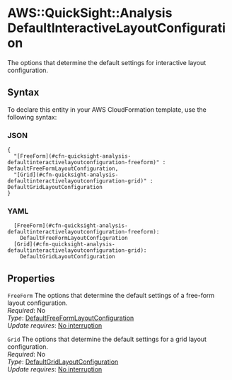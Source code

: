 # AWS::QuickSight::Analysis DefaultInteractiveLayoutConfiguration<a name="aws-properties-quicksight-analysis-defaultinteractivelayoutconfiguration"></a>

The options that determine the default settings for interactive layout configuration\.

## Syntax<a name="aws-properties-quicksight-analysis-defaultinteractivelayoutconfiguration-syntax"></a>

To declare this entity in your AWS CloudFormation template, use the following syntax:

### JSON<a name="aws-properties-quicksight-analysis-defaultinteractivelayoutconfiguration-syntax.json"></a>

```
{
  "[FreeForm](#cfn-quicksight-analysis-defaultinteractivelayoutconfiguration-freeform)" : DefaultFreeFormLayoutConfiguration,
  "[Grid](#cfn-quicksight-analysis-defaultinteractivelayoutconfiguration-grid)" : DefaultGridLayoutConfiguration
}
```

### YAML<a name="aws-properties-quicksight-analysis-defaultinteractivelayoutconfiguration-syntax.yaml"></a>

```
  [FreeForm](#cfn-quicksight-analysis-defaultinteractivelayoutconfiguration-freeform): 
    DefaultFreeFormLayoutConfiguration
  [Grid](#cfn-quicksight-analysis-defaultinteractivelayoutconfiguration-grid): 
    DefaultGridLayoutConfiguration
```

## Properties<a name="aws-properties-quicksight-analysis-defaultinteractivelayoutconfiguration-properties"></a>

`FreeForm`  <a name="cfn-quicksight-analysis-defaultinteractivelayoutconfiguration-freeform"></a>
The options that determine the default settings of a free\-form layout configuration\.  
*Required*: No  
*Type*: [DefaultFreeFormLayoutConfiguration](aws-properties-quicksight-analysis-defaultfreeformlayoutconfiguration.md)  
*Update requires*: [No interruption](https://docs.aws.amazon.com/AWSCloudFormation/latest/UserGuide/using-cfn-updating-stacks-update-behaviors.html#update-no-interrupt)

`Grid`  <a name="cfn-quicksight-analysis-defaultinteractivelayoutconfiguration-grid"></a>
The options that determine the default settings for a grid layout configuration\.  
*Required*: No  
*Type*: [DefaultGridLayoutConfiguration](aws-properties-quicksight-analysis-defaultgridlayoutconfiguration.md)  
*Update requires*: [No interruption](https://docs.aws.amazon.com/AWSCloudFormation/latest/UserGuide/using-cfn-updating-stacks-update-behaviors.html#update-no-interrupt)